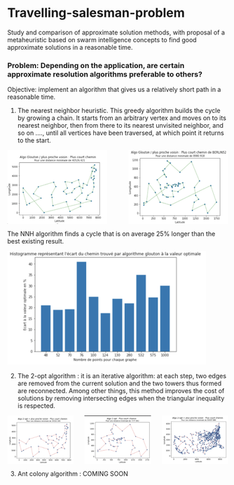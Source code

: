 # Travelling-salesman-problem
Study and comparison of approximate solution methods, with proposal of a metaheuristic based on swarm intelligence concepts to find good approximate solutions in a reasonable time.

### Problem: Depending on the application, are certain approximate resolution algorithms preferable to others? 
Objective: implement an algorithm that gives us a relatively short path in a reasonable time.

1. The nearest neighbor heuristic. This greedy algorithm builds the cycle by growing a chain. It starts from an arbitrary vertex and moves on to its nearest neighbor, then from there to its nearest unvisited neighbor, and so on ...., until all vertices have been traversed, at which point it returns to the start.


<div style="display: flex; justify-content: space-between;">
  <img src="images/ppv.png" alt="Description de la première image" width="45%">
  <img src="images/ppv2.png" alt="Description de la deuxième image" width="45%">
</div>

The NNH algorithm finds a cycle that is on average 25% longer than the best existing result.

 <img src="images/hist.png" alt="Description de la première image" width=90%>

2. The 2-opt algorithm : it is an iterative algorithm: at each step, two edges are removed from the current solution and the two towers thus formed are reconnected. Among other things, this method improves the cost of solutions by removing intersecting edges when the triangular inequality is respected.

<div style="display: flex; justify-content: space-between;">
  <img src="images/2-opt.png" alt="Description de la première image" width="30%">
  <img src="images/2-opt2.png" alt="Description de la deuxième image" width="30%">
  <img src="images/2-opt3.png" alt="Description de la deuxième image" width="30%">
</div>

3. Ant colony algorithm : COMING SOON 
